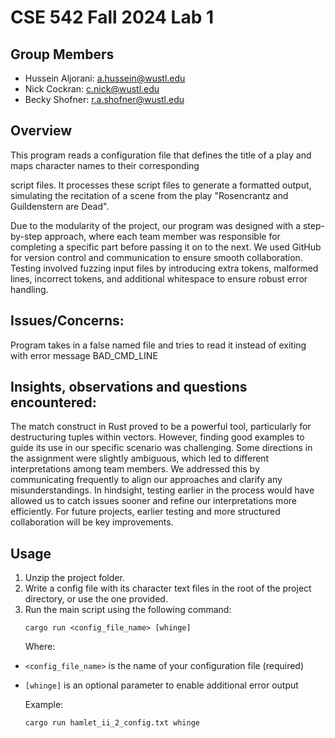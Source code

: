 # CSE 542 Fall 2024 Lab 1

## Group Members
- Hussein Aljorani: a.hussein@wustl.edu
- Nick Cockran: c.nick@wustl.edu
- Becky Shofner: r.a.shofner@wustl.edu

##  Overview
This program reads a configuration file that defines the title of a play and maps character names to their corresponding 

script files. It processes these script files to generate a formatted output, simulating the recitation of a scene from the play "Rosencrantz and Guildenstern are Dead".

Due to the modularity of the project, our program was designed with a step-by-step approach, where each team member was responsible for completing a specific part before passing it on to the next. We used GitHub for version control and communication to ensure smooth collaboration. Testing involved fuzzing input files by introducing extra tokens, malformed lines, incorrect tokens, and additional whitespace to ensure robust error handling.
    
## Issues/Concerns:
Program takes in a false named file and tries to read it instead of exiting with error message BAD_CMD_LINE

## Insights, observations and questions encountered:
The match construct in Rust proved to be a powerful tool, particularly for destructuring tuples within vectors. However, finding good examples to guide its use in our specific scenario was challenging. Some directions in the assignment were slightly ambiguous, which led to different interpretations among team members. We addressed this by communicating frequently to align our approaches and clarify any misunderstandings. In hindsight, testing earlier in the process would have allowed us to catch issues sooner and refine our interpretations more efficiently. For future projects, earlier testing and more structured collaboration will be key improvements.

## Usage
1. Unzip the project folder.
2. Write a config file with its character text files in the root of the project directory, or use the one provided.
3. Run the main script using the following command:
   ```
   cargo run <config_file_name> [whinge]
   ```
   Where:
- `<config_file_name>` is the name of your configuration file (required)
- `[whinge]` is an optional parameter to enable additional error output

    Example:
    ```
    cargo run hamlet_ii_2_config.txt whinge
    ```
    
    
